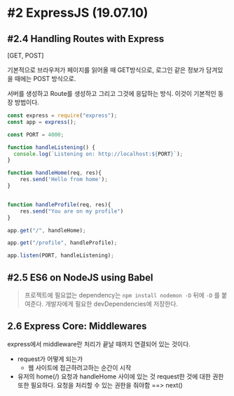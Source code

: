 # #2 ExpressJS (19.07.10)



## #2.4 Handling Routes with Express

[GET, POST]

기본적으로 브라우저가 페이지를 읽어올 때 GET방식으로, 로그인 같은 정보가 담겨있을 때에는 POST 방식으로.

서버를 생성하고 Route를 생성하고 그리고 그것에 응답하는 방식. 이것이 기본적인 동장 방법이다.

```js
const express = require("express");
const app = express();

const PORT = 4000;

function handleListening() {
  console.log(`Listening on: http://localhost:${PORT}`);
}

function handleHome(req, res){
    res.send('Hello from home');
}


function handleProfile(req, res){
    res.send("You are on my profile")
}

app.get("/", handleHome);

app.get("/profile", handleProfile);

app.listen(PORT, handleListening);
```





## #2.5 ES6 on NodeJS using Babel

> 프로젝트에 필요없는  dependency는 `npm install nodemon -D` 뒤에 `-D` 를 붙여준다. 개발자에게 필요한 devDependencies에 저장한다. 





## 2.6 Express Core: Middlewares

express에서 middleware란 처리가 끝날 때까지 연결되어 있는 것이다. 

- request가 어떻게 되는가
  - 웹 사이트에 접근하려고하는 순간이 시작
- 유저의 home(/) 요청과 handleHome 사이에 있는 것 request한 것에 대한 권한 또한 필요하다. 요청을 처리할 수 있는 권한을 줘야함 ==> next()